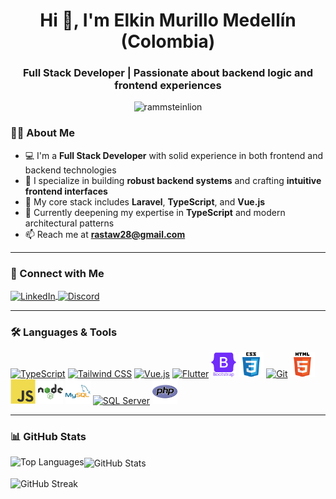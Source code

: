 <h1 align="center">Hi 👋, I'm Elkin Murillo Medellín (Colombia)</h1>
<h3 align="center">
Full Stack Developer | Passionate about backend logic and frontend experiences
</h3>

<p align="center">
  <img src="https://komarev.com/ghpvc/?username=rammsteinlion&label=Profile%20views&color=0e75b6&style=flat" alt="rammsteinlion" />
</p>

### 👨‍💻 About Me

- 💻 I'm a **Full Stack Developer** with solid experience in both frontend and backend technologies
- 🧠 I specialize in building **robust backend systems** and crafting **intuitive frontend interfaces**
- 🚀 My core stack includes **Laravel**, **TypeScript**, and **Vue.js**
- 🌱 Currently deepening my expertise in **TypeScript** and modern architectural patterns
- 📫 Reach me at **rastaw28@gmail.com**

---

### 🔗 Connect with Me

<p align="left">
  <a href="https://www.linkedin.com/in/elkindev/" target="blank">
    <img align="center" src="https://raw.githubusercontent.com/rahuldkjain/github-profile-readme-generator/master/src/images/icons/Social/linked-in-alt.svg" alt="LinkedIn" height="30" width="40" />
  </a>
  <a href="https://discord.gg/emurillo#3074" target="blank">
    <img align="center" src="https://raw.githubusercontent.com/rahuldkjain/github-profile-readme-generator/master/src/images/icons/Social/discord.svg" alt="Discord" height="30" width="40" />
  </a>
</p>

---

### 🛠️ Languages & Tools

<p align="left">
  <a href="https://www.typescriptlang.org/" target="_blank"><img src="https://img.icons8.com/color/96/typescript.png" width="40" height="40" alt="TypeScript"/></a>
  <a href="https://tailwindcss.com/" target="_blank"><img src="https://img.icons8.com/color/96/tailwindcss.png" width="40" height="40" alt="Tailwind CSS"/></a>
  <a href="https://vuejs.org/" target="_blank"><img src="https://img.icons8.com/color/96/vue-js.png" width="40" height="40" alt="Vue.js"/></a>
  <a href="https://flutter.dev/" target="_blank"><img src="https://img.icons8.com/color/96/flutter.png" width="40" height="40" alt="Flutter"/></a>
  <a href="https://getbootstrap.com" target="_blank"><img src="https://raw.githubusercontent.com/devicons/devicon/master/icons/bootstrap/bootstrap-plain-wordmark.svg" width="40" height="40" alt="Bootstrap"/></a>
  <a href="https://www.w3schools.com/css/" target="_blank"><img src="https://raw.githubusercontent.com/devicons/devicon/master/icons/css3/css3-original-wordmark.svg" width="40" height="40" alt="CSS3"/></a>
  <a href="https://git-scm.com/" target="_blank"><img src="https://www.vectorlogo.zone/logos/git-scm/git-scm-icon.svg" width="40" height="40" alt="Git"/></a>
  <a href="https://www.w3.org/html/" target="_blank"><img src="https://raw.githubusercontent.com/devicons/devicon/master/icons/html5/html5-original-wordmark.svg" width="40" height="40" alt="HTML5"/></a>
  <a href="https://developer.mozilla.org/en-US/docs/Web/JavaScript" target="_blank"><img src="https://raw.githubusercontent.com/devicons/devicon/master/icons/javascript/javascript-original.svg" width="40" height="40" alt="JavaScript"/></a>
  <a href="https://nodejs.org" target="_blank"><img src="https://raw.githubusercontent.com/devicons/devicon/master/icons/nodejs/nodejs-original-wordmark.svg" width="40" height="40" alt="Node.js"/></a>
  <a href="https://www.mysql.com/" target="_blank"><img src="https://raw.githubusercontent.com/devicons/devicon/master/icons/mysql/mysql-original-wordmark.svg" width="40" height="40" alt="MySQL"/></a>
  <a href="https://www.microsoft.com/en-us/sql-server" target="_blank"><img src="https://www.svgrepo.com/show/303229/microsoft-sql-server-logo.svg" width="40" height="40" alt="SQL Server"/></a>
  <a href="https://www.php.net" target="_blank"><img src="https://raw.githubusercontent.com/devicons/devicon/master/icons/php/php-original.svg" width="40" height="40" alt="PHP"/></a>
</p>

---

### 📊 GitHub Stats

<p>
  <img align="left" src="https://github-readme-stats.vercel.app/api/top-langs?username=rammsteinlion&show_icons=true&locale=en&layout=compact" alt="Top Languages" />
</p>

<p>
  <img align="center" src="https://github-readme-stats.vercel.app/api?username=rammsteinlion&show_icons=true&locale=en" alt="GitHub Stats" />
</p>

<p>
  <img align="center" src="https://github-readme-streak-stats.herokuapp.com/?user=rammsteinlion&" alt="GitHub Streak" />
</p>
